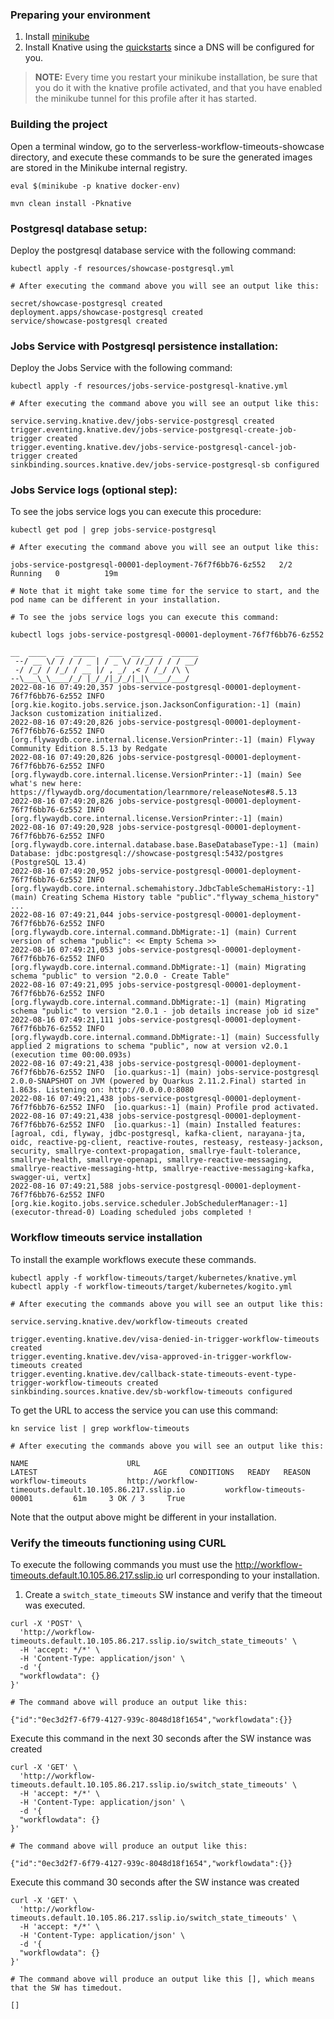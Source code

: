 ### Preparing your environment

1. Install [minikube](https://minikube.sigs.k8s.io/docs/start/)
2. Install Knative using the [quickstarts](https://knative.dev/docs/getting-started/) since a DNS will be configured for you.

> **NOTE:** Every time you restart your minikube installation, be sure that you do it with the knative profile activated, and that you have enabled the minikube tunnel for this profile after it has started.

### Building the project

Open a terminal window, go to the serverless-workflow-timeouts-showcase directory, and execute these commands to be sure the generated images are stored in the Minikube internal registry. 

```shell
eval $(minikube -p knative docker-env)

mvn clean install -Pknative
```

### Postgresql database setup:

Deploy the postgresql database service with the following command:

```shell
kubectl apply -f resources/showcase-postgresql.yml

# After executing the command above you will see an output like this:

secret/showcase-postgresql created
deployment.apps/showcase-postgresql created
service/showcase-postgresql created
```

### Jobs Service with Postgresql persistence installation:

Deploy the Jobs Service with the following command:

```shell
kubectl apply -f resources/jobs-service-postgresql-knative.yml

# After executing the command above you will see an output like this:

service.serving.knative.dev/jobs-service-postgresql created
trigger.eventing.knative.dev/jobs-service-postgresql-create-job-trigger created
trigger.eventing.knative.dev/jobs-service-postgresql-cancel-job-trigger created
sinkbinding.sources.knative.dev/jobs-service-postgresql-sb configured
```

### Jobs Service logs (optional step):

To see the jobs service logs you can execute this procedure:

```shell
kubectl get pod | grep jobs-service-postgresql

# After executing the command above you will see an output like this:

jobs-service-postgresql-00001-deployment-76f7f6bb76-6z552   2/2     Running   0          19m

# Note that it might take some time for the service to start, and the pod name can be different in your installation.

# To see the jobs service logs you can execute this command:

kubectl logs jobs-service-postgresql-00001-deployment-76f7f6bb76-6z552

__  ____  __  _____   ___  __ ____  ______ 
 --/ __ \/ / / / _ | / _ \/ //_/ / / / __/ 
 -/ /_/ / /_/ / __ |/ , _/ ,< / /_/ /\ \   
--\___\_\____/_/ |_/_/|_/_/|_|\____/___/   
2022-08-16 07:49:20,357 jobs-service-postgresql-00001-deployment-76f7f6bb76-6z552 INFO  [org.kie.kogito.jobs.service.json.JacksonConfiguration:-1] (main) Jackson customization initialized.
2022-08-16 07:49:20,826 jobs-service-postgresql-00001-deployment-76f7f6bb76-6z552 INFO  [org.flywaydb.core.internal.license.VersionPrinter:-1] (main) Flyway Community Edition 8.5.13 by Redgate
2022-08-16 07:49:20,826 jobs-service-postgresql-00001-deployment-76f7f6bb76-6z552 INFO  [org.flywaydb.core.internal.license.VersionPrinter:-1] (main) See what's new here: https://flywaydb.org/documentation/learnmore/releaseNotes#8.5.13
2022-08-16 07:49:20,826 jobs-service-postgresql-00001-deployment-76f7f6bb76-6z552 INFO  [org.flywaydb.core.internal.license.VersionPrinter:-1] (main) 
2022-08-16 07:49:20,928 jobs-service-postgresql-00001-deployment-76f7f6bb76-6z552 INFO  [org.flywaydb.core.internal.database.base.BaseDatabaseType:-1] (main) Database: jdbc:postgresql://showcase-postgresql:5432/postgres (PostgreSQL 13.4)
2022-08-16 07:49:20,952 jobs-service-postgresql-00001-deployment-76f7f6bb76-6z552 INFO  [org.flywaydb.core.internal.schemahistory.JdbcTableSchemaHistory:-1] (main) Creating Schema History table "public"."flyway_schema_history" ...
2022-08-16 07:49:21,044 jobs-service-postgresql-00001-deployment-76f7f6bb76-6z552 INFO  [org.flywaydb.core.internal.command.DbMigrate:-1] (main) Current version of schema "public": << Empty Schema >>
2022-08-16 07:49:21,053 jobs-service-postgresql-00001-deployment-76f7f6bb76-6z552 INFO  [org.flywaydb.core.internal.command.DbMigrate:-1] (main) Migrating schema "public" to version "2.0.0 - Create Table"
2022-08-16 07:49:21,095 jobs-service-postgresql-00001-deployment-76f7f6bb76-6z552 INFO  [org.flywaydb.core.internal.command.DbMigrate:-1] (main) Migrating schema "public" to version "2.0.1 - job details increase job id size"
2022-08-16 07:49:21,111 jobs-service-postgresql-00001-deployment-76f7f6bb76-6z552 INFO  [org.flywaydb.core.internal.command.DbMigrate:-1] (main) Successfully applied 2 migrations to schema "public", now at version v2.0.1 (execution time 00:00.093s)
2022-08-16 07:49:21,438 jobs-service-postgresql-00001-deployment-76f7f6bb76-6z552 INFO  [io.quarkus:-1] (main) jobs-service-postgresql 2.0.0-SNAPSHOT on JVM (powered by Quarkus 2.11.2.Final) started in 1.863s. Listening on: http://0.0.0.0:8080
2022-08-16 07:49:21,438 jobs-service-postgresql-00001-deployment-76f7f6bb76-6z552 INFO  [io.quarkus:-1] (main) Profile prod activated. 
2022-08-16 07:49:21,438 jobs-service-postgresql-00001-deployment-76f7f6bb76-6z552 INFO  [io.quarkus:-1] (main) Installed features: [agroal, cdi, flyway, jdbc-postgresql, kafka-client, narayana-jta, oidc, reactive-pg-client, reactive-routes, resteasy, resteasy-jackson, security, smallrye-context-propagation, smallrye-fault-tolerance, smallrye-health, smallrye-openapi, smallrye-reactive-messaging, smallrye-reactive-messaging-http, smallrye-reactive-messaging-kafka, swagger-ui, vertx]
2022-08-16 07:49:21,588 jobs-service-postgresql-00001-deployment-76f7f6bb76-6z552 INFO  [org.kie.kogito.jobs.service.scheduler.JobSchedulerManager:-1] (executor-thread-0) Loading scheduled jobs completed !
```

### Workflow timeouts service installation

To install the example workflows execute these commands.

```shell
kubectl apply -f workflow-timeouts/target/kubernetes/knative.yml
kubectl apply -f workflow-timeouts/target/kubernetes/kogito.yml

# After executing the commands above you will see an output like this:

service.serving.knative.dev/workflow-timeouts created

trigger.eventing.knative.dev/visa-denied-in-trigger-workflow-timeouts created
trigger.eventing.knative.dev/visa-approved-in-trigger-workflow-timeouts created
trigger.eventing.knative.dev/callback-state-timeouts-event-type-trigger-workflow-timeouts created
sinkbinding.sources.knative.dev/sb-workflow-timeouts configured
```

To get the URL to access the service you can use this command:

```shell
kn service list | grep workflow-timeouts

# After executing the commands above you will see an output like this:

NAME                      URL                                                             LATEST                          AGE     CONDITIONS   READY   REASON
workflow-timeouts         http://workflow-timeouts.default.10.105.86.217.sslip.io         workflow-timeouts-00001         61m     3 OK / 3     True   
```

Note that the output above might be different in your installation.

### Verify the timeouts functioning using CURL

To execute the following commands you must use the http://workflow-timeouts.default.10.105.86.217.sslip.io url corresponding to your installation.

1. Create a `switch_state_timeouts` SW instance and verify that the timeout was executed.

```shell
curl -X 'POST' \
  'http://workflow-timeouts.default.10.105.86.217.sslip.io/switch_state_timeouts' \
  -H 'accept: */*' \
  -H 'Content-Type: application/json' \
  -d '{
  "workflowdata": {}
}'

# The command above will produce an output like this:

{"id":"0ec3d2f7-6f79-4127-939c-8048d18f1654","workflowdata":{}}
```

Execute this command in the next 30 seconds after the SW instance was created
```shell
curl -X 'GET' \
  'http://workflow-timeouts.default.10.105.86.217.sslip.io/switch_state_timeouts' \
  -H 'accept: */*' \
  -H 'Content-Type: application/json' \
  -d '{
  "workflowdata": {}
}'

# The command above will produce an output like this:

{"id":"0ec3d2f7-6f79-4127-939c-8048d18f1654","workflowdata":{}}
```

Execute this command 30 seconds after the SW instance was created
```shell
curl -X 'GET' \
  'http://workflow-timeouts.default.10.105.86.217.sslip.io/switch_state_timeouts' \
  -H 'accept: */*' \
  -H 'Content-Type: application/json' \
  -d '{
  "workflowdata": {}
}'

# The command above will produce an output like this [], which means that the SW has timedout.

[]
```

